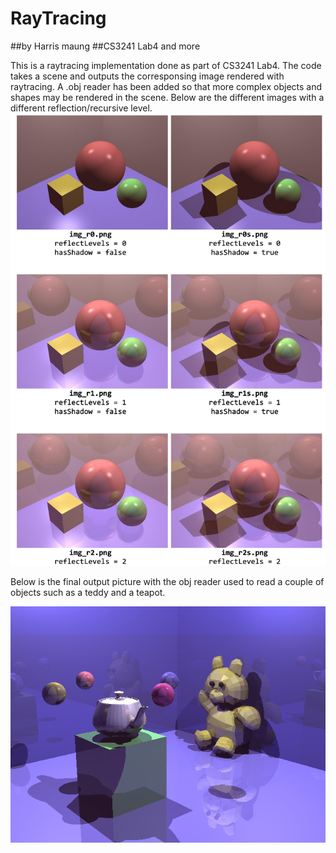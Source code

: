# RayTracing
##by Harris maung
##CS3241 Lab4 and more

This is a raytracing implementation done as part of CS3241 Lab4. The code takes a scene and outputs the corresponsing image rendered with raytracing.
A .obj reader has been added so that more complex objects and shapes may be rendered in the scene. Below are the different images with a different reflection/recursive level.
![RayTracing](https://github.com/sixletters/RayTracing/blob/master/RayTracingOutcome.png?raw=true)

Below is the final output picture with the obj reader used to read a couple of objects such as a teddy and a teapot.

![RayTracing](https://github.com/sixletters/RayTracing/blob/master/out2.png?raw=true)
